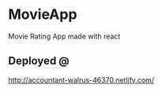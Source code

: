 # MovieApp
Movie Rating App made with react


## Deployed @
http://accountant-walrus-46370.netlify.com/


